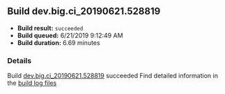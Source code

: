 ## Build dev.big.ci_20190621.528819
- **Build result:** `succeeded`
- **Build queued:** 6/21/2019 9:12:49 AM
- **Build duration:** 6.69 minutes
### Details
Build [dev.big.ci_20190621.528819](https://winappstudio.visualstudio.com/web/build.aspx?pcguid=a4ef43be-68ce-4195-a619-079b4d9834c2&builduri=vstfs%3a%2f%2f%2fBuild%2fBuild%2f28819) succeeded
Find detailed information in the [build log files](https://uwpctdiags.blob.core.windows.net/buildlogs/dev.big.ci_20190621.528819_logs.zip)
